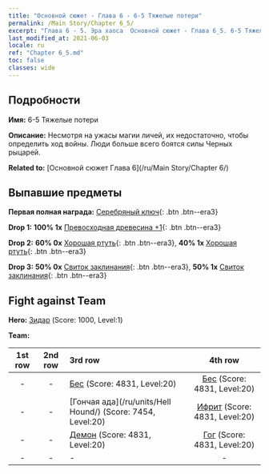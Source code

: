 ```yaml
---
title: "Основной сюжет - Глава 6 - 6-5 Тяжелые потери"
permalink: /Main Story/Chapter 6_5/
excerpt: "Глава 6 - 5. Эра хаоса  Основной сюжет - Глава 6_5. 6-5 Тяжелые потери"
last_modified_at: 2021-06-03
locale: ru
ref: "Chapter 6_5.md"
toc: false
classes: wide
---
```


## Подробности

 **Имя:** 6-5 Тяжелые потери

 **Описание:** Несмотря на ужасы магии личей, их недостаточно, чтобы определить ход войны. Люди больше всего боятся силы Черных рыцарей.

 **Related to:** [Основной сюжет Глава 6](/ru/Main Story/Chapter 6/)

## Выпавшие предметы

 **Первая полная награда:** [Серебряный ключ](/ItemsRU/con_693/){: .btn .btn--era3}

 **Drop 1:** **100% 1x** [Превосходная древесина +1](/ItemsRU/mat_20/){: .btn .btn--era3}

 **Drop 2:** **60% 0x** [Хорошая ртуть](/ItemsRU/mat_14/){: .btn .btn--era3}, **40% 1x** [Хорошая ртуть](/ItemsRU/mat_14/){: .btn .btn--era3}

 **Drop 3:** **50% 0x** [Свиток заклинания](/ItemsRU/con_694/){: .btn .btn--era3}, **50% 1x** [Свиток заклинания](/ItemsRU/con_694/){: .btn .btn--era3}


## Fight against Team
 **Hero:** [Зидар](/ru/heroes/Zydar/) (Score: 1000, Level:1)

 **Team:**


  | 1st row | 2nd row | 3rd row | 4th row |
  |:----:|:----:|:----|:----:|
  | - | - | [Бес](/ru/units/Imp/) (Score: 4831, Level:20)  | [Бес](/ru/units/Imp/) (Score: 4831, Level:20)  |
  | - | - | [Гончая ада](/ru/units/Hell Hound/) (Score: 7454, Level:20)  | [Ифрит](/ru/units/Efreeti/) (Score: 4831, Level:20)  |
  | - | - | [Демон](/ru/units/Demon/) (Score: 4831, Level:20)  | [Гог](/ru/units/Gog/) (Score: 4831, Level:20)  |
  | - | - | - | - |


